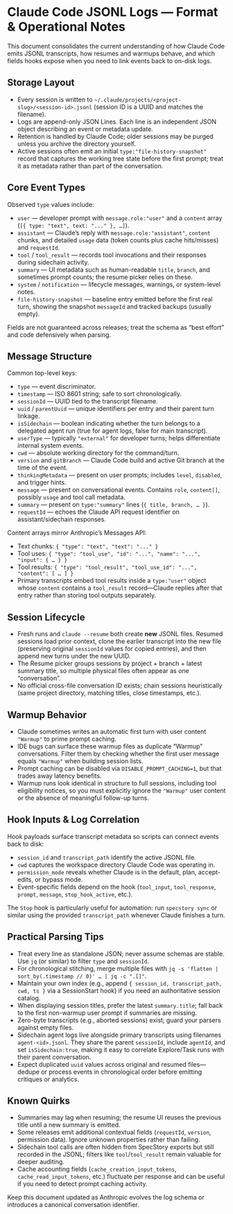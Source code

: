 # Claude Code JSONL Logs — Format & Operational Notes

This document consolidates the current understanding of how Claude Code emits JSONL transcripts, how resumes and warmups behave, and which fields hooks expose when you need to link events back to on-disk logs.

## Storage Layout
- Every session is written to `~/.claude/projects/<project-slug>/<session-id>.jsonl` (session ID is a UUID and matches the filename).
- Logs are append-only JSON Lines. Each line is an independent JSON object describing an event or metadata update.
- Retention is handled by Claude Code; older sessions may be purged unless you archive the directory yourself.
- Active sessions often emit an initial `type:"file-history-snapshot"` record that captures the working tree state before the first prompt; treat it as metadata rather than part of the conversation.

## Core Event Types
Observed `type` values include:
- `user` — developer prompt with `message.role:"user"` and a `content` array (`[{ type: "text", text: "..." }, …]`).
- `assistant` — Claude’s reply with `message.role:"assistant"`, `content` chunks, and detailed `usage` data (token counts plus cache hits/misses) and `requestId`.
- `tool` / `tool_result` — records tool invocations and their responses during sidechain activity.
- `summary` — UI metadata such as human-readable `title`, `branch`, and sometimes prompt counts; the resume picker relies on these.
- `system` / `notification` — lifecycle messages, warnings, or system-level notes.
- `file-history-snapshot` — baseline entry emitted before the first real turn, showing the snapshot `messageId` and tracked backups (usually empty).

Fields are not guaranteed across releases; treat the schema as “best effort” and code defensively when parsing.

## Message Structure
Common top-level keys:
- `type` — event discriminator.
- `timestamp` — ISO 8601 string; safe to sort chronologically.
- `sessionId` — UUID tied to the transcript filename.
- `uuid` / `parentUuid` — unique identifiers per entry and their parent turn linkage.
- `isSidechain` — boolean indicating whether the turn belongs to a delegated agent run (true for agent logs, false for main transcript).
- `userType` — typically `"external"` for developer turns; helps differentiate internal system events.
- `cwd` — absolute working directory for the command/turn.
- `version` and `gitBranch` — Claude Code build and active Git branch at the time of the event.
- `thinkingMetadata` — present on user prompts; includes `level`, `disabled`, and trigger hints.
- `message` — present on conversational events. Contains `role`, `content[]`, possibly `usage` and tool call metadata.
- `summary` — present on `type:"summary"` lines (`{ title, branch, … }`).
- `requestId` — echoes the Claude API request identifier on assistant/sidechain responses.

Content arrays mirror Anthropic’s Messages API:
- Text chunks: `{ "type": "text", "text": "..." }`
- Tool uses: `{ "type": "tool_use", "id": "...", "name": "...", "input": { … } }`
- Tool results: `{ "type": "tool_result", "tool_use_id": "...", "content": [ … ] }`
- Primary transcripts embed tool results inside a `type:"user"` object whose `content` contains a `tool_result` record—Claude replies after that entry rather than storing tool outputs separately.

## Session Lifecycle
- Fresh runs and `claude --resume` both create **new** JSONL files. Resumed sessions load prior context, clone the earlier transcript into the new file (preserving original `sessionId` values for copied entries), and then append new turns under the new UUID.
- The Resume picker groups sessions by project + branch + latest summary title, so multiple physical files often appear as one “conversation”.
- No official cross-file conversation ID exists; chain sessions heuristically (same project directory, matching titles, close timestamps, etc.).

## Warmup Behavior
- Claude sometimes writes an automatic first turn with user content `"Warmup"` to prime prompt caching.
- IDE bugs can surface these warmup files as duplicate “Warmup” conversations. Filter them by checking whether the first user message equals `"Warmup"` when building session lists.
- Prompt caching can be disabled via `DISABLE_PROMPT_CACHING=1`, but that trades away latency benefits.
- Warmup runs look identical in structure to full sessions, including tool eligibility notices, so you must explicitly ignore the `"Warmup"` user content or the absence of meaningful follow-up turns.

## Hook Inputs & Log Correlation
Hook payloads surface transcript metadata so scripts can connect events back to disk:
- `session_id` and `transcript_path` identify the active JSONL file.
- `cwd` captures the workspace directory Claude Code was operating in.
- `permission_mode` reveals whether Claude is in the default, plan, accept-edits, or bypass mode.
- Event-specific fields depend on the hook (`tool_input`, `tool_response`, `prompt`, `message`, `stop_hook_active`, etc.).

The `Stop` hook is particularly useful for automation: run `specstory sync` or similar using the provided `transcript_path` whenever Claude finishes a turn.

## Practical Parsing Tips
- Treat every line as standalone JSON; never assume schemas are stable. Use `jq` (or similar) to filter `type` and `sessionId`.
- For chronological stitching, merge multiple files with `jq -s 'flatten | sort_by(.timestamp // 0)' … | jq -c ".[]"`.
- Maintain your own index (e.g., append `{ session_id, transcript_path, cwd, ts }` via a SessionStart hook) if you need an authoritative session catalog.
- When displaying session titles, prefer the latest `summary.title`; fall back to the first non-warmup user prompt if summaries are missing.
- Zero-byte transcripts (e.g., aborted sessions) exist; guard your parsers against empty files.
- Sidechain agent logs live alongside primary transcripts using filenames `agent-<id>.jsonl`. They share the parent `sessionId`, include `agentId`, and set `isSidechain:true`, making it easy to correlate Explore/Task runs with their parent conversation.
- Expect duplicated `uuid` values across original and resumed files—dedupe or process events in chronological order before emitting critiques or analytics.

## Known Quirks
- Summaries may lag when resuming; the resume UI reuses the previous title until a new summary is emitted.
- Some releases emit additional contextual fields (`requestId`, `version`, permission data). Ignore unknown properties rather than failing.
- Sidechain tool calls are often hidden from SpecStory exports but still recorded in the JSONL; filters like `tool`/`tool_result` remain valuable for deeper auditing.
- Cache accounting fields (`cache_creation_input_tokens`, `cache_read_input_tokens`, etc.) fluctuate per response and can be useful if you need to detect prompt caching activity.

Keep this document updated as Anthropic evolves the log schema or introduces a canonical conversation identifier.
